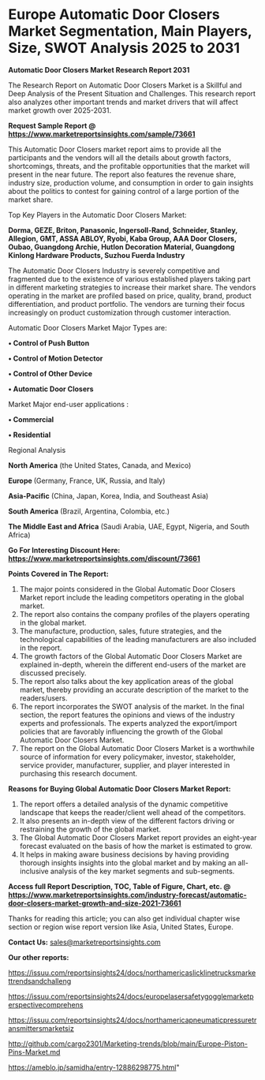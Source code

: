 # Europe Automatic Door Closers Market Segmentation, Main Players, Size, SWOT Analysis 2025 to 2031

<strong>Automatic Door Closers Market Research Report 2031</strong>

The Research Report on Automatic Door Closers Market is a Skillful and Deep Analysis of the Present Situation and Challenges. This research report also analyzes other important trends and market drivers that will affect market growth over 2025-2031.

<strong>Request Sample Report @ <a href=https://www.marketreportsinsights.com/sample/73661>https://www.marketreportsinsights.com/sample/73661</a></strong>

This Automatic Door Closers market report aims to provide all the participants and the vendors will all the details about growth factors, shortcomings, threats, and the profitable opportunities that the market will present in the near future. The report also features the revenue share, industry size, production volume, and consumption in order to gain insights about the politics to contest for gaining control of a large portion of the market share.

Top Key Players in the Automatic Door Closers Market:

<strong>Dorma, GEZE, Briton, Panasonic, Ingersoll-Rand, Schneider, Stanley, Allegion, GMT, ASSA ABLOY, Ryobi, Kaba Group, AAA Door Closers, Oubao, Guangdong Archie, Hutlon Decoration Material, Guangdong Kinlong Hardware Products, Suzhou Fuerda Industry</strong>

The Automatic Door Closers Industry is severely competitive and fragmented due to the existence of various established players taking part in different marketing strategies to increase their market share. The vendors operating in the market are profiled based on price, quality, brand, product differentiation, and product portfolio. The vendors are turning their focus increasingly on product customization through customer interaction.

Automatic Door Closers Market Major Types are:

<strong>• Control of Push Button

• Control of Motion Detector

• Control of Other Device

• Automatic Door Closers</strong>

Market Major end-user applications :

<strong>• Commercial

• Residential</strong>

Regional Analysis

</u><strong><b>North America</b></strong> (the United States, Canada, and Mexico)

<strong><b>Europe </b></strong>(Germany, France, UK, Russia, and Italy)

<strong><b>Asia-Pacific</b></strong> (China, Japan, Korea, India, and Southeast Asia)

<strong><b>South America</b></strong> (Brazil, Argentina, Colombia, etc.)

<strong><b>The Middle East and Africa</b></strong> (Saudi Arabia, UAE, Egypt, Nigeria, and South Africa)

<strong>Go For Interesting Discount Here: <a href=https://www.marketreportsinsights.com/discount/73661>https://www.marketreportsinsights.com/discount/73661</a></strong>

<strong>Points Covered in The Report:</strong>
<ol>
  <li>The major points considered in the Global Automatic Door Closers Market report include the leading competitors operating in the global market.</li>
  <li>The report also contains the company profiles of the players operating in the global market.</li>
  <li>The manufacture, production, sales, future strategies, and the technological capabilities of the leading manufacturers are also included in the report.</li>
  <li>The growth factors of the Global Automatic Door Closers Market are explained in-depth, wherein the different end-users of the market are discussed precisely.</li>
  <li>The report also talks about the key application areas of the global market, thereby providing an accurate description of the market to the readers/users.</li>
  <li>The report incorporates the SWOT analysis of the market. In the final section, the report features the opinions and views of the industry experts and professionals. The experts analyzed the export/import policies that are favorably influencing the growth of the Global Automatic Door Closers Market.</li>
  <li>The report on the Global Automatic Door Closers Market is a worthwhile source of information for every policymaker, investor, stakeholder, service provider, manufacturer, supplier, and player interested in purchasing this research document.</li>
</ol>
<strong>Reasons for Buying Global Automatic Door Closers Market Report:</strong>

<ol>
  <li>The report offers a detailed analysis of the dynamic competitive landscape that keeps the reader/client well ahead of the competitors.</li>
  <li>It also presents an in-depth view of the different factors driving or restraining the growth of the global market.</li>
  <li>The Global Automatic Door Closers Market report provides an eight-year forecast evaluated on the basis of how the market is estimated to grow.</li>
  <li>It helps in making aware business decisions by having providing thorough insights insights into the global market and by making an all-inclusive analysis of the key market segments and sub-segments.</li>
</ol>
<strong>Access full Report Description, TOC, Table of Figure, Chart, etc. @ <a href=https://www.marketreportsinsights.com/industry-forecast/automatic-door-closers-market-growth-and-size-2021-73661>https://www.marketreportsinsights.com/industry-forecast/automatic-door-closers-market-growth-and-size-2021-73661</a></strong>


Thanks for reading this article; you can also get individual chapter wise section or region wise report version like Asia, United States, Europe.

<strong>Contact Us:</strong>
sales@marketreportsinsights.com

<strong>Our other reports:</strong>

<a href=https://issuu.com/reportsinsights24/docs/northamericaslicklinetrucksmarkettrendsandchalleng>https://issuu.com/reportsinsights24/docs/northamericaslicklinetrucksmarkettrendsandchalleng</a>

<a href=https://issuu.com/reportsinsights24/docs/europelasersafetygogglemarketperspectivecomprehens>https://issuu.com/reportsinsights24/docs/europelasersafetygogglemarketperspectivecomprehens</a>

<a href=https://issuu.com/reportsinsights24/docs/northamericapneumaticpressuretransmittersmarketsiz>https://issuu.com/reportsinsights24/docs/northamericapneumaticpressuretransmittersmarketsiz</a>

<a href=http://github.com/cargo2301/Marketing-trends/blob/main/Europe-Piston-Pins-Market.md>http://github.com/cargo2301/Marketing-trends/blob/main/Europe-Piston-Pins-Market.md</a>

<a href=https://ameblo.jp/samidha/entry-12886298775.html>https://ameblo.jp/samidha/entry-12886298775.html</a>"
